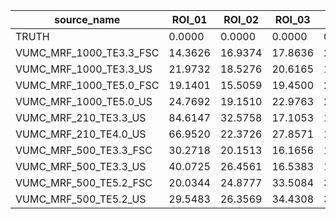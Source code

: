 |  source_name  |  ROI_01  |  ROI_02  |  ROI_03  |  ROI_04  |  ROI_05  |  ROI_06  |  ROI_07  |  ROI_08  |  ROI_09  |  ROI_10  |  ROI_11  |  ROI_12  |  ROI_13  |  ROI_14  |
|---------------|------------|------------|------------|------------|------------|------------|------------|------------|------------|------------|------------|------------|------------|------------|
|  TRUTH  |  0.0000  |  0.0000  |  0.0000  |  0.0000  |  0.0000  |  0.0000  |  0.0000  |  0.0000  |  0.0000  |  0.0000  |  0.0000  |  0.0000  |  0.0000  |  0.0000  |
|  VUMC_MRF_1000_TE3.3_FSC  |  14.3626  |  16.9374  |  17.8636  |  21.7418  |  16.8863  |  7.1494  |  11.6603  |  10.8368  |  8.8157  |  8.5280  |  3.3194  |  4.5477  |  4.4744  |  7.6382  |
|  VUMC_MRF_1000_TE3.3_US  |  21.9732  |  18.5276  |  20.6165  |  19.7206  |  21.8603  |  14.4569  |  12.1518  |  11.4390  |  11.9706  |  11.1733  |  4.8791  |  5.3822  |  5.1753  |  8.1460  |
|  VUMC_MRF_1000_TE5.0_FSC  |  19.1401  |  15.5059  |  19.4500  |  23.0999  |  19.6672  |  24.3351  |  27.4270  |  21.2940  |  15.6472  |  13.5074  |  10.9858  |  10.0658  |  10.9060  |  48.9753  |
|  VUMC_MRF_1000_TE5.0_US  |  24.7692  |  19.1510  |  22.9763  |  24.7448  |  23.6988  |  27.2927  |  25.4474  |  21.0307  |  16.6135  |  13.3181  |  12.4382  |  12.9688  |  12.2386  |  42.3644  |
|  VUMC_MRF_210_TE3.3_US  |  84.6147  |  32.5758  |  17.1053  |  16.0264  |  19.1435  |  15.4661  |  21.4665  |  4.2116  |  4.7254  |  8.3151  |  6.8915  |  4.0543  |  11.3469  |  10.6550  |
|  VUMC_MRF_210_TE4.0_US  |  66.9520  |  22.3726  |  27.8571  |  18.8893  |  20.7323  |  11.7895  |  8.0101  |  3.4081  |  3.7150  |  6.0957  |  8.3572  |  7.5414  |  14.3791  |  9.8101  |
|  VUMC_MRF_500_TE3.3_FSC  |  30.2718  |  20.1513  |  16.1656  |  15.8329  |  12.3213  |  5.3184  |  4.3265  |  5.0967  |  5.6444  |  4.6503  |  3.6447  |  1.3898  |  2.2613  |  0.0000  |
|  VUMC_MRF_500_TE3.3_US  |  40.0725  |  26.4561  |  16.5383  |  15.6090  |  11.3528  |  5.5843  |  4.1353  |  5.5973  |  6.9881  |  5.1378  |  2.7273  |  0.8192  |  1.7357  |  0.4915  |
|  VUMC_MRF_500_TE5.2_FSC  |  20.0344  |  24.8777  |  33.5084  |  35.8715  |  26.1880  |  9.4658  |  6.0228  |  12.7288  |  14.5715  |  10.4485  |  8.8430  |  10.1934  |  14.5349  |  7.7701  |
|  VUMC_MRF_500_TE5.2_US  |  29.5483  |  26.3569  |  34.4308  |  34.8849  |  25.0333  |  9.4459  |  6.0333  |  12.5825  |  14.8699  |  9.9338  |  10.0065  |  9.4525  |  13.0258  |  6.4690  |
